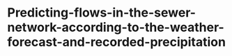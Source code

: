 # Predicting-flows-in-the-sewer-network-according-to-the-weather-forecast-and-recorded-precipitation